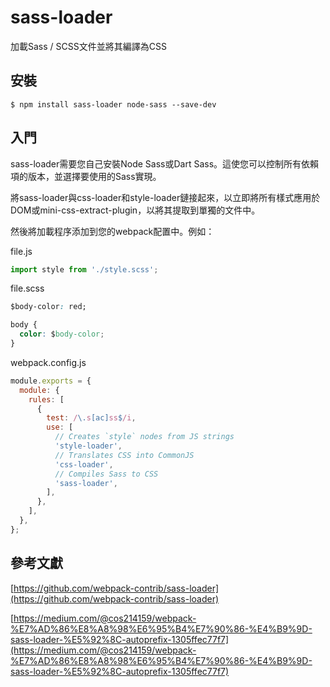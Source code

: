 # sass-loader

加載Sass / SCSS文件並將其編譯為CSS

## 安裝

```text
$ npm install sass-loader node-sass --save-dev
```

## 入門

sass-loader需要您自己安裝Node Sass或Dart Sass。這使您可以控制所有依賴項的版本，並選擇要使用的Sass實現。

將sass-loader與css-loader和style-loader鏈接起來，以立即將所有樣式應用於DOM或mini-css-extract-plugin，以將其提取到單獨的文件中。

然後將加載程序添加到您的webpack配置中。例如：

file.js

```javascript
import style from './style.scss';
```

file.scss

```css
$body-color: red;

body {
  color: $body-color;
}
```

webpack.config.js

```javascript
module.exports = {
  module: {
    rules: [
      {
        test: /\.s[ac]ss$/i,
        use: [
          // Creates `style` nodes from JS strings
          'style-loader',
          // Translates CSS into CommonJS
          'css-loader',
          // Compiles Sass to CSS
          'sass-loader',
        ],
      },
    ],
  },
};
```

## 參考文獻

[https://github.com/webpack-contrib/sass-loader](https://github.com/webpack-contrib/sass-loader)

[https://medium.com/@cos214159/webpack-%E7%AD%86%E8%A8%98%E6%95%B4%E7%90%86-%E4%B9%9D-sass-loader-%E5%92%8C-autoprefix-1305ffec77f7](https://medium.com/@cos214159/webpack-%E7%AD%86%E8%A8%98%E6%95%B4%E7%90%86-%E4%B9%9D-sass-loader-%E5%92%8C-autoprefix-1305ffec77f7)

